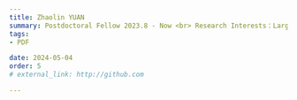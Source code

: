 ```yaml
---
title: Zhaolin YUAN  
summary: Postdoctoral Fellow 2023.8 - Now <br> Research Interests：Large Manufacturing Models <br> Ph.D (University of Science and Technology Beijing)
tags:
- PDF

date: 2024-05-04
order: 5
# external_link: http://github.com

---
```

